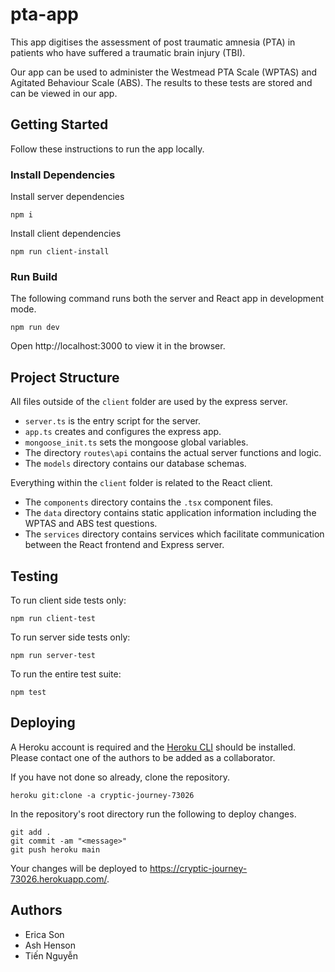 # pta-app

This app digitises the assessment of post traumatic amnesia (PTA) in patients who have suffered a traumatic brain injury (TBI).

Our app can be used to administer the Westmead PTA Scale (WPTAS) and Agitated Behaviour Scale (ABS). The results to these tests are stored and can be viewed in our app.

## Getting Started

Follow these instructions to run the app locally.

### Install Dependencies

Install server dependencies

```
npm i
```

Install client dependencies

```
npm run client-install
```

### Run Build

The following command runs both the server and React app in development mode.

```
npm run dev
```

Open http://localhost:3000 to view it in the browser.

## Project Structure

All files outside of the `client` folder are used by the express server.

- `server.ts` is the entry script for the server.
- `app.ts` creates and configures the express app.
- `mongoose_init.ts` sets the mongoose global variables.
- The directory `routes\api` contains the actual server functions and logic.
- The `models` directory contains our database schemas.

Everything within the `client` folder is related to the React client.

- The `components` directory contains the `.tsx` component files.
- The `data` directory contains static application information including the WPTAS and ABS test questions.
- The `services` directory contains services which facilitate communication between the React frontend and Express server.

## Testing

To run client side tests only:

```
npm run client-test
```

To run server side tests only:

```
npm run server-test
```

To run the entire test suite:

```
npm test
```

## Deploying

A Heroku account is required and the [Heroku CLI](https://devcenter.heroku.com/articles/heroku-command-line) should be installed. Please contact one of the authors to be added as a collaborator.

If you have not done so already, clone the repository.

```
heroku git:clone -a cryptic-journey-73026
```

In the repository's root directory run the following to deploy changes.

```
git add .
git commit -am "<message>"
git push heroku main
```

Your changes will be deployed to https://cryptic-journey-73026.herokuapp.com/.

## Authors

- Erica Son
- Ash Henson
- Tiến Nguyễn
